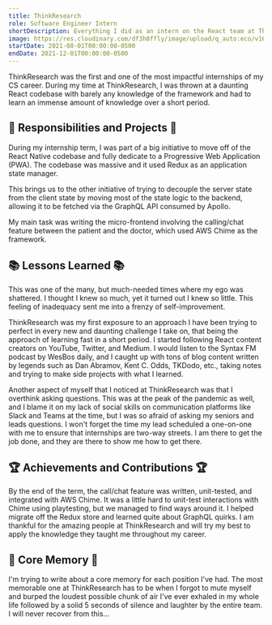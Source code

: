 ```yaml
---
title: ThinkResearch
role: Software Engineer Intern
shortDescription: Everything I did as an intern on the React team at ThinkResearch developing their patient-doctor application.
image: https://res.cloudinary.com/df3h8ffly/image/upload/q_auto:eco/v1688692428/Think_Research_Video_Poster_1120x630_o4l8hh.webp
startDate: 2021-08-01T00:00:00-0500
endDate: 2021-12-01T00:00:00-0500
---
```


ThinkResearch was the first and one of the most impactful internships of my CS career. During my time at ThinkResearch, I was thrown at a daunting React codebase with barely any knowledge of the framework and had to learn an immense amount of knowledge over a short period.

## 💼 Responsibilities and Projects 💼

During my internship term, I was part of a big initiative to move off of the React Native codebase and fully dedicate to a Progressive Web Application (PWA). The codebase was massive and it used Redux as an application state manager.

This brings us to the other initiative of trying to decouple the server state from the client state by moving most of the state logic to the backend, allowing it to be fetched via the GraphQL API consumed by Apollo.

My main task was writing the micro-frontend involving the calling/chat feature between the patient and the doctor, which used AWS Chime as the framework.

## 📚 Lessons Learned 📚

This was one of the many, but much-needed times where my ego was shattered. I thought I knew so much, yet it turned out I knew so little. This feeling of inadequacy sent me into a frenzy of self-improvement.

ThinkResearch was my first exposure to an approach I have been trying to perfect in every new and daunting challenge I take on, that being the approach of learning fast in a short period. I started following React content creators on YouTube, Twitter, and Medium. I would listen to the Syntax FM podcast by WesBos daily, and I caught up with tons of blog content written by legends such as Dan Abramov, Kent C. Odds, TKDodo, etc., taking notes and trying to make side projects with what I learned.

Another aspect of myself that I noticed at ThinkResearch was that I overthink asking questions. This was at the peak of the pandemic as well, and I blame it on my lack of social skills on communication platforms like Slack and Teams at the time, but I was so afraid of asking my seniors and leads questions. I won't forget the time my lead scheduled a one-on-one with me to ensure that internships are two-way streets. I am there to get the job done, and they are there to show me how to get there.

## 🏆 Achievements and Contributions 🏆

By the end of the term, the call/chat feature was written, unit-tested, and integrated with AWS Chime. It was a little hard to unit-test interactions with Chime using playtesting, but we managed to find ways around it. I helped migrate off the Redux store and learned quite about GraphQL quirks. I am thankful for the amazing people at ThinkResearch and will try my best to apply the knowledge they taught me throughout my career.

## 🔮 Core Memory 🔮

I'm trying to write about a core memory for each position I've had. The most memorable one at ThinkResearch has to be when I forgot to mute myself and burped the loudest possible chunk of air I've ever exhaled in my whole life followed by a solid 5 seconds of silence and laughter by the entire team. I will never recover from this...
